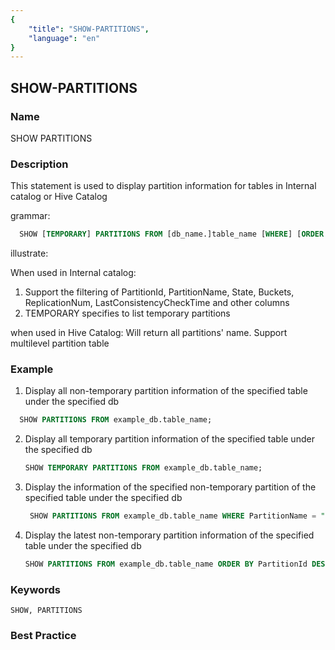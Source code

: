```yaml
---
{
    "title": "SHOW-PARTITIONS",
    "language": "en"
}
---
```


<!--
Licensed to the Apache Software Foundation (ASF) under one
or more contributor license agreements.  See the NOTICE file
distributed with this work for additional information
regarding copyright ownership.  The ASF licenses this file
to you under the Apache License, Version 2.0 (the
"License"); you may not use this file except in compliance
with the License.  You may obtain a copy of the License at

  http://www.apache.org/licenses/LICENSE-2.0

Unless required by applicable law or agreed to in writing,
software distributed under the License is distributed on an
"AS IS" BASIS, WITHOUT WARRANTIES OR CONDITIONS OF ANY
KIND, either express or implied.  See the License for the
specific language governing permissions and limitations
under the License.
-->

## SHOW-PARTITIONS

### Name

SHOW PARTITIONS

### Description

  This statement is used to display partition information for tables in Internal catalog or Hive Catalog

grammar:

````SQL
  SHOW [TEMPORARY] PARTITIONS FROM [db_name.]table_name [WHERE] [ORDER BY] [LIMIT];
````

illustrate:

When used in Internal catalog:
1. Support the filtering of PartitionId, PartitionName, State, Buckets, ReplicationNum, LastConsistencyCheckTime and other columns
2. TEMPORARY specifies to list temporary partitions

when used in Hive Catalog:
Will return all partitions' name. Support multilevel partition table


### Example

1. Display all non-temporary partition information of the specified table under the specified db

````SQL
  SHOW PARTITIONS FROM example_db.table_name;
````

2. Display all temporary partition information of the specified table under the specified db

    ````SQL
    SHOW TEMPORARY PARTITIONS FROM example_db.table_name;
    ````

3. Display the information of the specified non-temporary partition of the specified table under the specified db

    ````SQL
     SHOW PARTITIONS FROM example_db.table_name WHERE PartitionName = "p1";
    ````

4. Display the latest non-temporary partition information of the specified table under the specified db

    ````SQL
    SHOW PARTITIONS FROM example_db.table_name ORDER BY PartitionId DESC LIMIT 1;
    ````

### Keywords

    SHOW, PARTITIONS

### Best Practice

